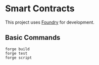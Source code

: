 # Smart Contracts
This project uses [Foundry](https://book.getfoundry.sh/) for development.

## Basic Commands
```
forge build
forge test
forge script
```